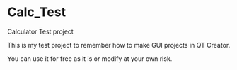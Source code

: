 # Calc_Test
Calculator Test project

This is my test project to remember how to make GUI projects in QT Creator.

You can use it for free as it is or modify at your own risk.
